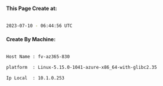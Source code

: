 
   
#### This Page Create at:

```bash

2023-07-10 - 06:44:56 UTC

```

#### Create By Machine:

```bash

Host Name : fv-az365-830

platform  : Linux-5.15.0-1041-azure-x86_64-with-glibc2.35

Ip Local  : 10.1.0.253

```

